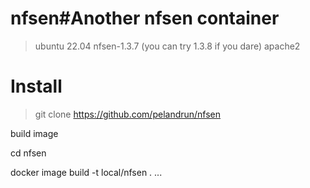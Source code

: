 # nfsen#**Another nfsen container** 

>ubuntu 22.04
>nfsen-1.3.7 (you can try 1.3.8 if you dare)
>apache2

# Install

>git clone https://github.com/pelandrun/nfsen

build image

cd nfsen

docker image build  -t local/nfsen .
...
